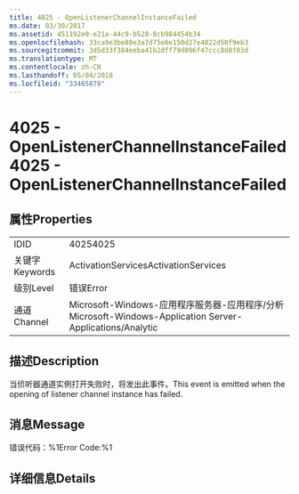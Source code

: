 ```yaml
---
title: 4025 - OpenListenerChannelInstanceFailed
ms.date: 03/30/2017
ms.assetid: 451192e0-e21a-44c9-b528-8cb984454b34
ms.openlocfilehash: 33ca9e3be88e3a7d75e6e150d27e4022d50f9eb3
ms.sourcegitcommit: 3d5d33f384eeba41b2dff79d096f47ccc8d8f03d
ms.translationtype: MT
ms.contentlocale: zh-CN
ms.lasthandoff: 05/04/2018
ms.locfileid: "33465879"
---
```

# <a name="4025---openlistenerchannelinstancefailed"></a><span data-ttu-id="63a4d-102">4025 - OpenListenerChannelInstanceFailed</span><span class="sxs-lookup"><span data-stu-id="63a4d-102">4025 - OpenListenerChannelInstanceFailed</span></span>
## <a name="properties"></a><span data-ttu-id="63a4d-103">属性</span><span class="sxs-lookup"><span data-stu-id="63a4d-103">Properties</span></span>  
  
|||  
|-|-|  
|<span data-ttu-id="63a4d-104">ID</span><span class="sxs-lookup"><span data-stu-id="63a4d-104">ID</span></span>|<span data-ttu-id="63a4d-105">4025</span><span class="sxs-lookup"><span data-stu-id="63a4d-105">4025</span></span>|  
|<span data-ttu-id="63a4d-106">关键字</span><span class="sxs-lookup"><span data-stu-id="63a4d-106">Keywords</span></span>|<span data-ttu-id="63a4d-107">ActivationServices</span><span class="sxs-lookup"><span data-stu-id="63a4d-107">ActivationServices</span></span>|  
|<span data-ttu-id="63a4d-108">级别</span><span class="sxs-lookup"><span data-stu-id="63a4d-108">Level</span></span>|<span data-ttu-id="63a4d-109">错误</span><span class="sxs-lookup"><span data-stu-id="63a4d-109">Error</span></span>|  
|<span data-ttu-id="63a4d-110">通道</span><span class="sxs-lookup"><span data-stu-id="63a4d-110">Channel</span></span>|<span data-ttu-id="63a4d-111">Microsoft-Windows-应用程序服务器-应用程序/分析</span><span class="sxs-lookup"><span data-stu-id="63a4d-111">Microsoft-Windows-Application Server-Applications/Analytic</span></span>|  
  
## <a name="description"></a><span data-ttu-id="63a4d-112">描述</span><span class="sxs-lookup"><span data-stu-id="63a4d-112">Description</span></span>  
 <span data-ttu-id="63a4d-113">当侦听器通道实例打开失败时，将发出此事件。</span><span class="sxs-lookup"><span data-stu-id="63a4d-113">This event is emitted when the opening of listener channel instance has failed.</span></span>  
  
## <a name="message"></a><span data-ttu-id="63a4d-114">消息</span><span class="sxs-lookup"><span data-stu-id="63a4d-114">Message</span></span>  
 <span data-ttu-id="63a4d-115">错误代码：%1</span><span class="sxs-lookup"><span data-stu-id="63a4d-115">Error Code:%1</span></span>  
  
## <a name="details"></a><span data-ttu-id="63a4d-116">详细信息</span><span class="sxs-lookup"><span data-stu-id="63a4d-116">Details</span></span>
